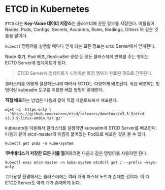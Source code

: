 # ETCD in Kubernetes

`ETCD` 라는 **Key-Value 데이터 저장소**는 클러스터에 관한 정보를 저장한다. 예를들어 Nodes, Pods, Configs, Secrets, Accounts, Roles, Bindings, Others 와 같은 것들을 말이다.

`kubectl` 명령어를 실행할 때마다 얻게 되는 모든 정보는 `ETCD` Server에서 얻게된다.

Node 추가, Pod 배포, ReplicaSet 생성 등 모든 클러스터에 변화를 주는 행위는 ECTD Server에 업데이트가 된다.

> ETCD Server에 업데이트가 되어야만 특정 행위가 완료된 것으로 간주된다.

클러스터를 어떻게 설정하느냐에 따라서 ECTD는 다양하게 배포된다. 직접 배포하는 방법이랑 kubeadm 도구를 이용한 배포 방법이 존재한다.

**직접 배포**하는 방법은 다음과 같이 직접 다운로드해서 배포한다.

```shell
wget -q -https-only \
  "https://github.com/coreos/etcd/releases/download/v3.3.9/etcd-v3.3.9-linux-amd64.tar.gz"
```

kubeadm을 이용해서 클러스터를 설정하면 kubeadm이 ETCD Server를 배포한다. 다음과 같이 etcd-master의 이름이 붙어있는 Pod으로 배포한 것을 볼 수 있다.

```shell
kubectl get pods -n kube-system
```

**쿠버네티스가 저장한 모든 키를 열거**하려면 다음과 같은 명령어를 사용하면 된다.

```shell
kubectl exec etcd-master –n kube-system etcdctl get / --prefix –keys-only
```

고가용성 환경에서는 클러스터에는 여러 개의 마스터 노드가 존재할 것이다. 이 때 ETCD Server도 여러 개가 존재하게 된다.